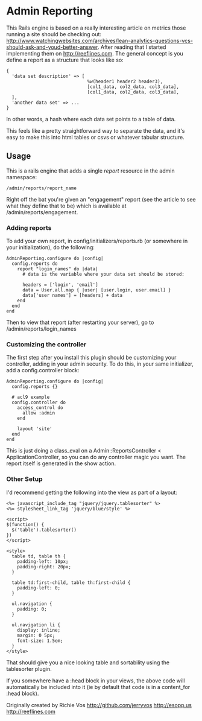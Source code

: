 # Admin Reporting #
This Rails engine is based on a really interesting article on metrics those running a site should be checking out:  http://www.watchingwebsites.com/archives/lean-analytics-questions-vcs-should-ask-and-youd-better-answer. After reading that I started implementing them on http://reeflines.com. The general concept is you define a report as a structure that looks like so:

    {
      'data set description' => [
                                  %w(header1 header2 header3),
                                  [col1_data, col2_data, col3_data],
                                  [col1_data, col2_data, col3_data],
      ],
      'another data set' => ...
    }

In other words, a hash where each data set points to a table of data.

This feels like a pretty straightforward way to separate the data, and it's easy to make this into html tables or csvs or whatever tabular structure.

## Usage ##
This is a rails engine that adds a single _report_ resource in the admin namespace:

    /admin/reports/report_name

Right off the bat you're given an "engagement" report (see the article to see what they define that to be) which is available at /admin/reports/engagement.

### Adding reports ###
To add your own report, in config/initializers/reports.rb (or somewhere in your initialization), do the following:

    AdminReporting.configure do |config|
      config.reports do
        report "login_names" do |data|
          # data is the variable where your data set should be stored:

          headers = ['login', 'email']
          data = User.all.map { |user| [user.login, user.email] }
          data['user names'] = [headers] + data
        end
      end
    end

Then to view that report (after restarting your server), go to /admin/reports/login_names

### Customizing the controller ###
The first step after you install this plugin should be customizing your controller, adding in your admin security. To do this, in your same initializer, add a config.controller block:

    AdminReporting.configure do |config|
      config.reports {}

      # acl9 example
      config.controller do
        access_control do
          allow :admin
        end

        layout 'site'
      end
    end

This is just doing a class_eval on a Admin::ReportsController < ApplicationController, so you can do any controller magic you want. The report itself is generated in the show action.

### Other Setup ###
I'd recommend getting the following into the view as part of a layout:

    <%= javascript_include_tag "jquery/jquery.tablesorter" %>
    <%= stylesheet_link_tag 'jquery/blue/style' %>

    <script>
    $(function() {
      $('table').tablesorter()
    })
    </script>

    <style>
      table td, table th {
        padding-left: 10px;
        padding-right: 20px;
      }

      table td:first-child, table th:first-child {
        padding-left: 0;
      }

      ul.navigation {
        padding: 0;
      }

      ul.navigation li {
        display: inline;
        margin: 0 5px;
        font-size: 1.5em;
      }
    </style>

That should give you a nice looking table and sortability using the tablesorter plugin.

If you somewhere have a :head block in your views, the above code will automatically be included into it (ie by default that code is in a content_for :head block).

Originally created by Richie Vos
http://github.com/jerryvos
http://esopp.us
http://reeflines.com